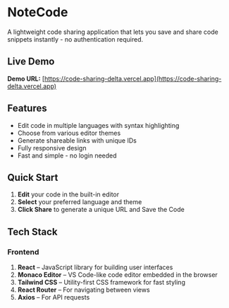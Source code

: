 # NoteCode

A lightweight code sharing application that lets you save and share code snippets instantly - no authentication required.

## Live Demo

**Demo URL:** [https://code-sharing-delta.vercel.app](https://code-sharing-delta.vercel.app)

## Features

- Edit code in multiple languages with syntax highlighting
- Choose from various editor themes
- Generate shareable links with unique IDs
- Fully responsive design
- Fast and simple - no login needed

## Quick Start

1. **Edit** your code in the built-in editor
2. **Select** your preferred language and theme
3. **Click Share** to generate a unique URL and Save the Code

## Tech Stack

### Frontend

1. **React** – JavaScript library for building user interfaces
2. **Monaco Editor** – VS Code-like code editor embedded in the browser
3. **Tailwind CSS** – Utility-first CSS framework for fast styling
4. **React Router** – For navigating between views
5. **Axios** – For API requests
